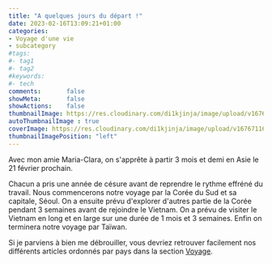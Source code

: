 ```yaml
---
title: "A quelques jours du départ !"
date: 2023-02-16T13:09:21+01:00
categories:
- Voyage d'une vie
- subcategory
#tags:
#- tag1
#- tag2
#keywords:
#- tech
comments:       false
showMeta:       false
showActions:    false
thumbnailImage: https://res.cloudinary.com/di1kjinja/image/upload/v1676711662/bagage.jpg
autoThumbnailImage : true
coverImage: https://res.cloudinary.com/di1kjinja/image/upload/v1676711662/bagage.jpg
thumbnailImagePosition: "left"
---
```


Avec mon amie Maria-Clara, on s'apprête à partir 3 mois et demi en Asie le 21 février prochain. 

Chacun a pris une année de césure avant de reprendre le rythme effréné du travail. 
Nous commencerons notre voyage par la Corée du Sud et sa capitale, Séoul. On a ensuite prévu d'explorer d'autres partie de la Corée pendant 3 semaines avant de rejoindre le Vietnam. On a prévu de visiter le Vietnam en long et en large sur une durée de 1 mois et 3 semaines. Enfin on terminera notre voyage par Taïwan.  

Si je parviens à bien me débrouiller, vous devriez retrouver facilement nos différents articles ordonnés par pays dans la section [Voyage](/page/voyage/).